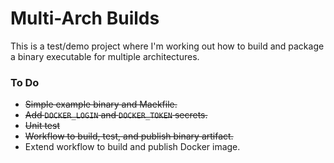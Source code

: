 # Multi-Arch Builds

This is a test/demo project where I'm working out how to build and package a binary executable for multiple architectures.

### To Do

* ~~Simple example binary and Maekfile.~~
* ~~Add `DOCKER_LOGIN` and `DOCKER_TOKEN` secrets.~~
* ~~Unit test~~
* ~~Workflow to build, test, and publish binary artifact.~~
* Extend workflow to build and publish Docker image.
